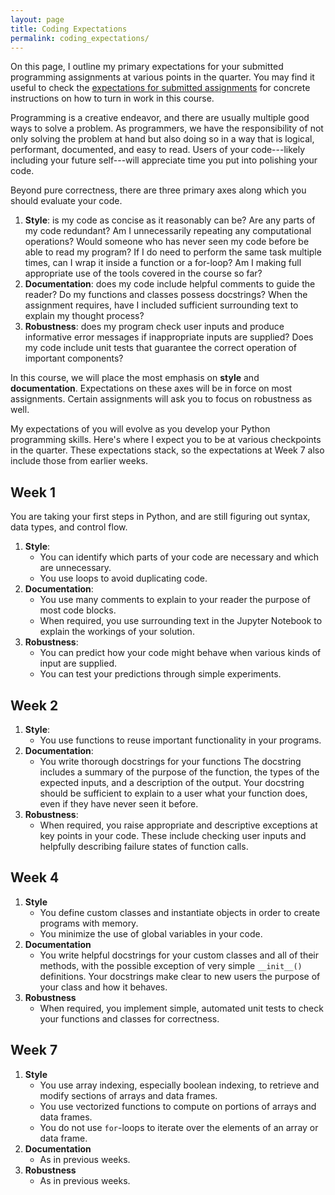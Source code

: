 ```yaml
---
layout: page
title: Coding Expectations
permalink: coding_expectations/
---
```


On this page, I outline my primary expectations for your submitted programming assignments at various points in the quarter. You may find it useful to check the [expectations for submitted assignments](https://nbviewer.jupyter.org/github/PhilChodrow/PIC16A/blob/master/content/preliminaries/expectations_for_assignments.ipynb) for concrete instructions on how to turn in work in this course. 

Programming is a creative endeavor, and there are usually multiple good ways to solve a problem. As programmers, we have the responsibility of not only solving the problem at hand but also doing so in a way that is logical, performant, documented, and easy to read. Users of your code---likely including your future self---will appreciate time you put into polishing your code. 

Beyond pure correctness, there are three primary axes along which you should evaluate your code. 

1. **Style**: is my code as concise as it reasonably can be? Are any parts of my code redundant? Am I unnecessarily repeating any computational operations? Would someone who has never seen my code before be able to read my program? If I do need to perform the same task multiple times, can I wrap it inside a function or a for-loop? Am I making full appropriate use of the tools covered in the course so far? 
2. **Documentation**: does my code include helpful comments to guide the reader? Do my functions and classes possess docstrings? When the assignment requires, have I included sufficient surrounding text to explain my thought process? 
3. **Robustness**: does my program check user inputs and produce informative error messages if inappropriate inputs are supplied? Does my code include unit tests that guarantee the correct operation of important components? 

In this course, we will place the most emphasis on **style** and **documentation**. Expectations on these axes will be in force on most assignments. Certain assignments will ask you to focus on robustness as well. 

My expectations of you will evolve as you develop your Python programming skills. Here's where I expect you to be at various checkpoints in the quarter. These expectations stack, so the expectations at Week 7 also include those from earlier weeks. 

## Week 1

You are taking your first steps in Python, and are still figuring out syntax, data types, and control flow. 

1. **Style**: 
    - You can identify which parts of your code are necessary and which are unnecessary. 
    - You use loops to avoid duplicating code. 
2. **Documentation**: 
    - You use many comments to explain to your reader the purpose of most code blocks. 
    - When required, you use surrounding text in the Jupyter Notebook to explain the workings of your solution. 
3. **Robustness**: 
    - You can predict how your code might behave when various kinds of input are supplied. 
    - You can test your predictions through simple experiments. 

## Week 2

1. **Style**: 
    - You use functions to reuse important functionality in your programs. 
2. **Documentation**: 
    - You write thorough docstrings for your functions The docstring includes a summary of the purpose of the function, the types of the expected inputs, and a description of the output. Your docstring should be sufficient to explain to a user what your function does, even if they have never seen it before. 
3. **Robustness**: 
    - When required, you raise appropriate and descriptive exceptions at key points in your code. These include checking user inputs and helpfully describing failure states of function calls. 

## Week 4

1. **Style**
    - You define custom classes and instantiate objects in order to create programs with memory. 
    - You minimize the use of global variables in your code. 
2. **Documentation**
    - You write helpful docstrings for your custom classes and all of their methods, with the possible exception of very simple `__init__()` definitions. Your docstrings make clear to new users the purpose of your class and how it behaves. 
3. **Robustness**
    - When required, you implement simple, automated unit tests to check your functions and classes for correctness. 

## Week 7

1. **Style**
    - You use array indexing, especially boolean indexing, to retrieve and modify sections of arrays and data frames. 
    - You use vectorized functions to compute on portions of arrays and data frames. 
    - You do not use `for`-loops to iterate over the elements of an array or data frame. 
2. **Documentation**
    - As in previous weeks. 
3. **Robustness**
    - As in previous weeks. 


